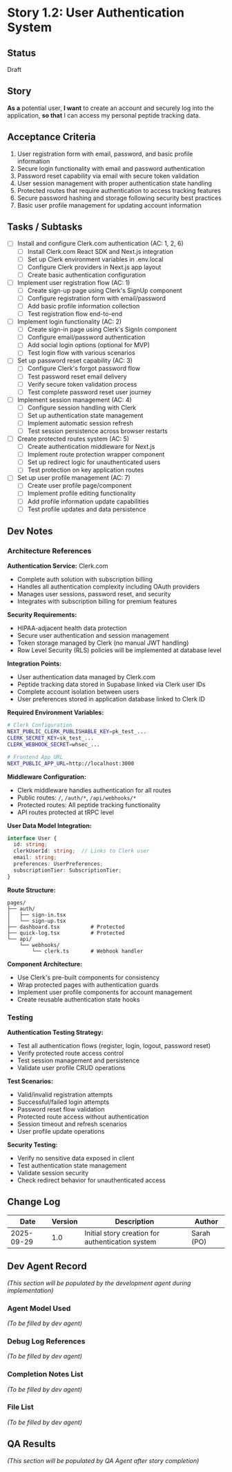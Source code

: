# Story 1.2: User Authentication System

## Status
Draft

## Story

**As a** potential user,
**I want** to create an account and securely log into the application,
**so that** I can access my personal peptide tracking data.

## Acceptance Criteria

1. User registration form with email, password, and basic profile information
2. Secure login functionality with email and password authentication
3. Password reset capability via email with secure token validation
4. User session management with proper authentication state handling
5. Protected routes that require authentication to access tracking features
6. Secure password hashing and storage following security best practices
7. Basic user profile management for updating account information

## Tasks / Subtasks

- [ ] Install and configure Clerk.com authentication (AC: 1, 2, 6)
  - [ ] Install Clerk.com React SDK and Next.js integration
  - [ ] Set up Clerk environment variables in .env.local
  - [ ] Configure Clerk providers in Next.js app layout
  - [ ] Create basic authentication configuration

- [ ] Implement user registration flow (AC: 1)
  - [ ] Create sign-up page using Clerk's SignUp component
  - [ ] Configure registration form with email/password
  - [ ] Add basic profile information collection
  - [ ] Test registration flow end-to-end

- [ ] Implement login functionality (AC: 2)
  - [ ] Create sign-in page using Clerk's SignIn component
  - [ ] Configure email/password authentication
  - [ ] Add social login options (optional for MVP)
  - [ ] Test login flow with various scenarios

- [ ] Set up password reset capability (AC: 3)
  - [ ] Configure Clerk's forgot password flow
  - [ ] Test password reset email delivery
  - [ ] Verify secure token validation process
  - [ ] Test complete password reset user journey

- [ ] Implement session management (AC: 4)
  - [ ] Configure session handling with Clerk
  - [ ] Set up authentication state management
  - [ ] Implement automatic session refresh
  - [ ] Test session persistence across browser restarts

- [ ] Create protected routes system (AC: 5)
  - [ ] Create authentication middleware for Next.js
  - [ ] Implement route protection wrapper component
  - [ ] Set up redirect logic for unauthenticated users
  - [ ] Test protection on key application routes

- [ ] Set up user profile management (AC: 7)
  - [ ] Create user profile page/component
  - [ ] Implement profile editing functionality
  - [ ] Add profile information update capabilities
  - [ ] Test profile updates and data persistence

## Dev Notes

### Architecture References

**Authentication Service:** Clerk.com
- Complete auth solution with subscription billing
- Handles all authentication complexity including OAuth providers
- Manages user sessions, password reset, and security
- Integrates with subscription billing for premium features

**Security Requirements:**
- HIPAA-adjacent health data protection
- Secure user authentication and session management
- Token storage managed by Clerk (no manual JWT handling)
- Row Level Security (RLS) policies will be implemented at database level

**Integration Points:**
- User authentication data managed by Clerk.com
- Peptide tracking data stored in Supabase linked via Clerk user IDs
- Complete account isolation between users
- User preferences stored in application database linked to Clerk ID

**Required Environment Variables:**
```bash
# Clerk Configuration
NEXT_PUBLIC_CLERK_PUBLISHABLE_KEY=pk_test_...
CLERK_SECRET_KEY=sk_test_...
CLERK_WEBHOOK_SECRET=whsec_...

# Frontend App URL
NEXT_PUBLIC_APP_URL=http://localhost:3000
```

**Middleware Configuration:**
- Clerk middleware handles authentication for all routes
- Public routes: `/`, `/auth/*`, `/api/webhooks/*`
- Protected routes: All peptide tracking functionality
- API routes protected at tRPC level

**User Data Model Integration:**
```typescript
interface User {
  id: string;
  clerkUserId: string;  // Links to Clerk user
  email: string;
  preferences: UserPreferences;
  subscriptionTier: SubscriptionTier;
}
```

**Route Structure:**
```
pages/
├── auth/
│   ├── sign-in.tsx
│   └── sign-up.tsx
├── dashboard.tsx          # Protected
├── quick-log.tsx          # Protected
└── api/
    └── webhooks/
        └── clerk.ts       # Webhook handler
```

**Component Architecture:**
- Use Clerk's pre-built components for consistency
- Wrap protected pages with authentication guards
- Implement user profile components for account management
- Create reusable authentication state hooks

### Testing

**Authentication Testing Strategy:**
- Test all authentication flows (register, login, logout, password reset)
- Verify protected route access control
- Test session management and persistence
- Validate user profile CRUD operations

**Test Scenarios:**
- Valid/invalid registration attempts
- Successful/failed login attempts
- Password reset flow validation
- Protected route access without authentication
- Session timeout and refresh scenarios
- User profile update operations

**Security Testing:**
- Verify no sensitive data exposed in client
- Test authentication state management
- Validate session security
- Check redirect behavior for unauthenticated access

## Change Log

| Date | Version | Description | Author |
|------|---------|-------------|---------|
| 2025-09-29 | 1.0 | Initial story creation for authentication system | Sarah (PO) |

## Dev Agent Record

*(This section will be populated by the development agent during implementation)*

### Agent Model Used
*(To be filled by dev agent)*

### Debug Log References
*(To be filled by dev agent)*

### Completion Notes List
*(To be filled by dev agent)*

### File List
*(To be filled by dev agent)*

## QA Results

*(This section will be populated by QA Agent after story completion)*